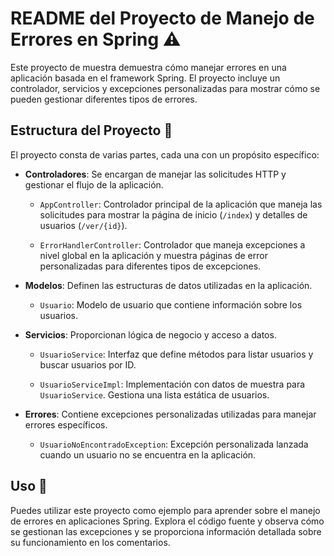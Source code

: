 # README del Proyecto de Manejo de Errores en Spring ⚠️

Este proyecto de muestra demuestra cómo manejar errores en una aplicación basada en el framework Spring. El proyecto incluye un controlador, servicios y excepciones personalizadas para mostrar cómo se pueden gestionar diferentes tipos de errores.

## Estructura del Proyecto 📄

El proyecto consta de varias partes, cada una con un propósito específico:

- **Controladores**: Se encargan de manejar las solicitudes HTTP y gestionar el flujo de la aplicación.

  - `AppController`: Controlador principal de la aplicación que maneja las solicitudes para mostrar la página de inicio (`/index`) y detalles de usuarios (`/ver/{id}`).

  - `ErrorHandlerController`: Controlador que maneja excepciones a nivel global en la aplicación y muestra páginas de error personalizadas para diferentes tipos de excepciones.

- **Modelos**: Definen las estructuras de datos utilizadas en la aplicación.

  - `Usuario`: Modelo de usuario que contiene información sobre los usuarios.

- **Servicios**: Proporcionan lógica de negocio y acceso a datos.

  - `UsuarioService`: Interfaz que define métodos para listar usuarios y buscar usuarios por ID.

  - `UsuarioServiceImpl`: Implementación con datos de muestra para `UsuarioService`. Gestiona una lista estática de usuarios.

- **Errores**: Contiene excepciones personalizadas utilizadas para manejar errores específicos.

  - `UsuarioNoEncontradoException`: Excepción personalizada lanzada cuando un usuario no se encuentra en la aplicación.

## Uso 🧐

Puedes utilizar este proyecto como ejemplo para aprender sobre el manejo de errores en aplicaciones Spring. Explora el código fuente y observa cómo se gestionan las excepciones y se proporciona información detallada sobre su funcionamiento en los comentarios.

